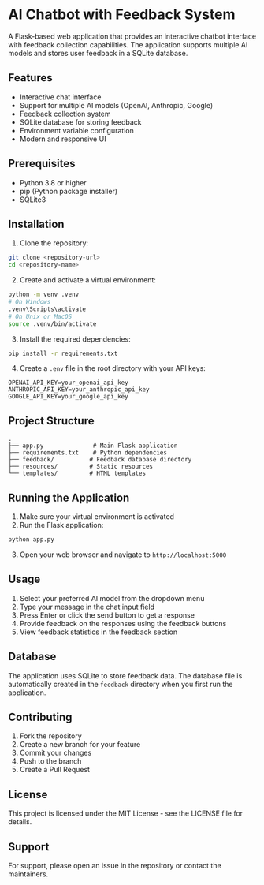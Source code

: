 # AI Chatbot with Feedback System

A Flask-based web application that provides an interactive chatbot interface with feedback collection capabilities. The application supports multiple AI models and stores user feedback in a SQLite database.

## Features

- Interactive chat interface
- Support for multiple AI models (OpenAI, Anthropic, Google)
- Feedback collection system
- SQLite database for storing feedback
- Environment variable configuration
- Modern and responsive UI

## Prerequisites

- Python 3.8 or higher
- pip (Python package installer)
- SQLite3

## Installation

1. Clone the repository:
```bash
git clone <repository-url>
cd <repository-name>
```

2. Create and activate a virtual environment:
```bash
python -m venv .venv
# On Windows
.venv\Scripts\activate
# On Unix or MacOS
source .venv/bin/activate
```

3. Install the required dependencies:
```bash
pip install -r requirements.txt
```

4. Create a `.env` file in the root directory with your API keys:
```
OPENAI_API_KEY=your_openai_api_key
ANTHROPIC_API_KEY=your_anthropic_api_key
GOOGLE_API_KEY=your_google_api_key
```

## Project Structure

```
.
├── app.py              # Main Flask application
├── requirements.txt    # Python dependencies
├── feedback/          # Feedback database directory
├── resources/         # Static resources
└── templates/         # HTML templates
```

## Running the Application

1. Make sure your virtual environment is activated
2. Run the Flask application:
```bash
python app.py
```
3. Open your web browser and navigate to `http://localhost:5000`

## Usage

1. Select your preferred AI model from the dropdown menu
2. Type your message in the chat input field
3. Press Enter or click the send button to get a response
4. Provide feedback on the responses using the feedback buttons
5. View feedback statistics in the feedback section

## Database

The application uses SQLite to store feedback data. The database file is automatically created in the `feedback` directory when you first run the application.

## Contributing

1. Fork the repository
2. Create a new branch for your feature
3. Commit your changes
4. Push to the branch
5. Create a Pull Request

## License

This project is licensed under the MIT License - see the LICENSE file for details.

## Support

For support, please open an issue in the repository or contact the maintainers. 